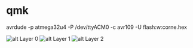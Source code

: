 # qmk

avrdude -p atmega32u4 -P  /dev/ttyACM0  -c avr109  -U flash:w:corne.hex

![alt Layer 0](https://github.com/ZagadkaNine/qmk/t0.png)
![alt Layer 1](https://github.com/ZagadkaNine/qmk/t1.png)
![alt Layer 2](https://github.com/ZagadkaNine/qmk/t2.png)
